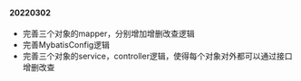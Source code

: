 #### 20220302
- 完善三个对象的mapper，分别增加增删改查逻辑
- 完善MybatisConfig逻辑
- 完善三个对象的service，controller逻辑，使得每个对象对外都可以通过接口增删改查
